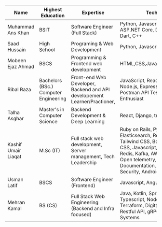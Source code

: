 | Name             | Highest Education  | Expertise           | Technologies                        | Github Profile                  |
|------------------|--------------------|---------------------|-------------------------------------|---------------------------------|
| Muhammad Ans Khan        | BSIT                  | Software Engineer (Full Stack)       |  Python, Javascript, Nodejs, React, ASP.NET Core, Django, PHP, Java, Dart, C++          | [Muhammad Ans Khan](https://github.com/Muhammad-AnasKhan)         |  
| Saad Hussain         | High School                  | Programing & Web Development        | Python, Javascript, C++          | [Saad](https://github.com/SaadHusayn)         |  
| Mobeen Ejaz Ahmad         | BSCS                  | Programming & Frontend web development        | HTML,CSS,Javascript(REACT/NEXT)          | [Mobeen](https://github.com/Mobeen68)         |
| Ribal Raza         | Bachelors (BSc.) Computer Engineering | Front-end Web Developer, Backend and API developement Learner/Practioner,  | JavaScript, React.js, TailwindCSS, Node.js, Express.js, Python, PHP, Postman API Tester, DevOps Enthusiast | [Ribal Raza](https://github.com/Ribal-Raza) |  
| Talha Asghar         | Master's in Computer Science | Backend Development & Deep Learning | React, Django, tensorflow        | [Talha A.](https://github.com/iamtalhaasghar) |
| Kashif Umair Liaqat         | M.Sc (IT) | Full stack web development, Server management, Tech Leadership | Ruby on Rails, Python, MySQL, Elasticsearch, Reactjs, Emberjs, Tailwind CSS, Bootstrap, HTML, CSS, Javascript, PHP, Laravel, Redis, Kafka, AWS, Azure, Datadog / Open telemetry, API and Documentation, Web Application Security, Android        | [Kashif Umair Liaqat](https://github.com/kashif-umair) |
| Usman Latif       | BSCS                  | Software Engineer (Frontend)       | Javascript, Angular, React  | [Usman Latif](https://github.com/usmanmughal11) |
| Mehran Kamal         | BS (CS) | Full Stack Web Engineering (Backend and Infra focused) | Java, Kotlin, Spring Boot, Javascript, Typescript, NodeJS, Kubernetes, Terraform, Digital Ocean, ReactJS, Restful API, gRPC, Distributed Systems | [mehrankamal](https://github.com/mehrankamal) |